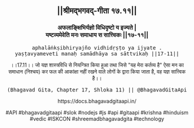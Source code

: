 <center><h2>||श्रीमद्‍भगवद्‍-गीता १७.११||</h2>
<h3>अफलाङ्क्षिभिर्यज्ञो विधिदृष्टो य इज्यते |<br/>यष्टव्यमेवेति मनः समाधाय स सात्त्विकः ||१७-११||</h3>
<pre>aphalāṅkṣibhiryajño vidhidṛṣṭo ya ijyate .<br/>yaṣṭavyameveti manaḥ samādhāya sa sāttvikaḥ ||17-11||</pre>
<p>।।17.11।। जो यज्ञ शास्त्रविधि से नियन्त्रित किया हुआ तथा जिसे "यह मेरा कर्तव्य है" ऐसा मन का समाधान (निश्चय) कर फल की आकांक्षा नहीं रखने वाले लोगों के द्वारा किया जाता है, वह यज्ञ सात्त्विक है।।</p>
<pre>(Bhagavad Gita, Chapter 17, Shloka 11) || @BhagavadGitaApi</pre><p>https://docs.bhagavadgitaapi.in/</p><p>#API #bhagavadgitaapi #slok #nodejs #js #api #gitaapi #krishna #hinduism #vedic #ISKCON #shreemadbhagavadgita #technology</p></center>